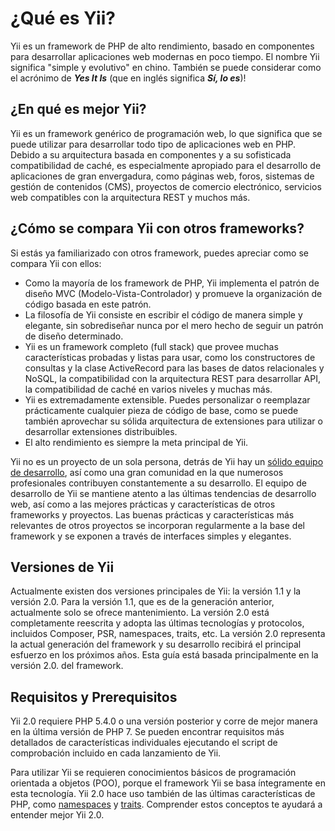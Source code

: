 ¿Qué es Yii?
============

Yii es un framework de PHP de alto rendimiento, basado en componentes para desarrollar aplicaciones web
modernas en poco tiempo. El nombre Yii significa "simple y evolutivo" en chino. También se puede considerar como el acrónimo
de _**Yes It Is**_ (que en inglés significa _**Sí, lo es**_)!


¿En qué es mejor Yii?
-----------------------

Yii es un framework genérico de programación web, lo que significa que se puede utilizar para desarrollar todo tipo de aplicaciones web en PHP.
Debido a su arquitectura basada en componentes y a su sofisticada compatibilidad de caché, es especialmente apropiado para el desarrollo
de aplicaciones de gran envergadura, como páginas web, foros, sistemas de gestión de contenidos (CMS), proyectos de comercio electrónico,
servicios web compatibles con la arquitectura REST y muchos más.


¿Cómo se compara Yii con otros frameworks?
--------------------------------------

Si estás ya familiarizado con otros framework, puedes apreciar como se compara Yii con ellos:

- Como la mayoría de los framework de PHP, Yii implementa el patrón de diseño MVC (Modelo-Vista-Controlador) y
 promueve la organización de código basada en este patrón.
- La filosofía de Yii consiste en escribir el código de manera simple y elegante, sin sobrediseñar nunca por el
 mero hecho de seguir un patrón de diseño determinado.
- Yii es un framework completo (full stack) que provee muchas características probadas y listas para usar, como los 
constructores de consultas y la clase ActiveRecord para las bases de datos relacionales y NoSQL, 
la compatibilidad con la arquitectura REST para desarrollar API, la compatibilidad de caché en varios niveles 
y muchas más.
- Yii es extremadamente extensible. Puedes personalizar o reemplazar prácticamente cualquier pieza de código de base, 
como se puede también aprovechar su sólida arquitectura de extensiones para utilizar o desarrollar extensiones distribuibles.
- El alto rendimiento es siempre la meta principal de Yii.

Yii no es un proyecto de un sola persona, detrás de Yii hay un [sólido equipo de desarrollo](http://www.yiiframework.com/team/), 
así como una gran comunidad en la que numerosos profesionales contribuyen constantemente a su desarrollo.
El equipo de desarrollo de Yii se mantiene atento a las últimas tendencias de desarrollo web, así como a las mejores prácticas y características de otros frameworks y proyectos.
Las buenas prácticas y características más relevantes de otros proyectos se incorporan regularmente a la base del framework y se exponen a través de interfaces simples y elegantes.

[about_yii]: http://www.yiiframework.com/about/

Versiones de Yii
----------------

Actualmente existen dos versiones principales de Yii: la versión 1.1 y la versión 2.0. Para la versión 1.1, que es de la generación anterior, actualmente solo se ofrece mantenimiento.
La versión 2.0 está completamente reescrita y adopta las últimas tecnologías y protocolos, incluidos Composer, PSR, namespaces, traits, etc.
La versión 2.0 representa la actual generación del framework y su desarrollo recibirá el principal esfuerzo en los próximos años.
Esta guía está basada principalmente en la versión 2.0. del framework.


Requisitos y Prerequisitos
--------------------------

Yii 2.0 requiere PHP 5.4.0 o una versión posterior y corre de mejor manera en la última versión de PHP 7. Se pueden encontrar requisitos más detallados de características individuales
ejecutando el script de comprobación incluido en cada lanzamiento de Yii.

Para utilizar Yii se requieren conocimientos básicos de programación orientada a objetos (POO), porque el framework Yii se basa íntegramente en esta tecnología.
Yii 2.0 hace uso también de las últimas características de PHP, como [namespaces](https://secure.php.net/manual/es/language.namespaces.php)
y [traits](https://secure.php.net/manual/es/language.oop5.traits.php). Comprender estos conceptos te ayudará a entender mejor Yii 2.0.

